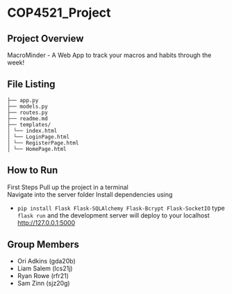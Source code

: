 # COP4521_Project

## Project Overview
MacroMinder - A Web App to track your macros and habits through the week!

## File Listing
```
├── app.py
├── models.py
├── routes.py
├── readme.md
├── templates/
│ └── index.html
│ └── LoginPage.html
│ └── RegisterPage.html
│ └── HomePage.html
```

## How to Run
First Steps
  Pull up the project in a terminal\
  Navigate into the server folder
  Install dependencies using
  - ```pip install Flask Flask-SQLAlchemy Flask-Bcrypt Flask-SocketIO```
  type ```flask run``` and the development server will deploy to your localhost http://127.0.0.1:5000

## Group Members
- Ori Adkins (gda20b)
- Liam Salem (lcs21j)
- Ryan Rowe (rfr21)
- Sam Zinn (sjz20g)
